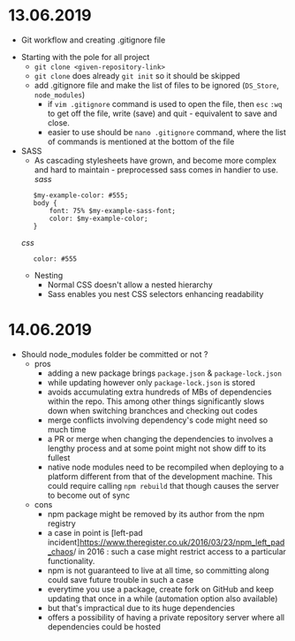 # 13.06.2019
* Git workflow and creating .gitignore file
- Starting with the pole for all project
    - `git clone <given-repository-link>`
    - `git clone` does already `git init` so it should be skipped
    - add .gitignore file and make the list of files to be ignored (`DS_Store`, `node_modules`)
        - if `vim .gitignore` command is used to open the file, then
         `esc` `:wq` to get off the file, write (save) and quit - equivalent to save and close.
        - easier to use should be `nano .gitignore` command, where the list of commands is mentioned at the bottom of the file
- SASS
    - As cascading stylesheets have grown, and become more complex and hard to maintain - preprocessed sass comes in handier to use.
    _sass_
    ```$my-example-sass-font: monospace, verdana;
       $my-example-color: #555; 
       body {
           font: 75% $my-example-sass-font;
           color: $my-example-color;
       }
    ```
    _css_
    ```body: 75% monospace, verdana;
       color: #555
    ```
    - Nesting
        - Normal CSS doesn't allow a nested hierarchy
        - Sass enables you nest CSS selectors enhancing readability
# 14.06.2019
- Should node_modules folder be committed or not ?
    - pros
        - adding a new package brings `package.json` & `package-lock.json`
        - while updating however only `package-lock.json` is stored
        - avoids accumulating extra hundreds of MBs of dependencies within the repo. This among other things significantly slows down when switching branchces and checking out codes
        - merge conflicts involving dependency's code might need so much time
        - a PR or merge when changing the dependencies to involves a lengthy process and at some point might not show diff to its fullest
        - native node modules need to be recompiled when deploying to a platform different from that of the development machine. This could require calling `npm rebuild` that though causes the server to become out of sync
    - cons
        - npm package might be removed by its author from the npm registry
        - a case in point is [left-pad incident]<https://www.theregister.co.uk/2016/03/23/npm_left_pad_chaos>/ in 2016 : such a case might restrict access to a particular functionality.
        - npm is not guaranteed to live at all time, so committing along could save future trouble in such a case
        - everytime you use a package, create fork on GitHub and keep updating that once in a while (automation option also available)
        - but that's impractical due to its huge dependencies
        - offers a possibility of having a private repository server where all dependencies could be hosted